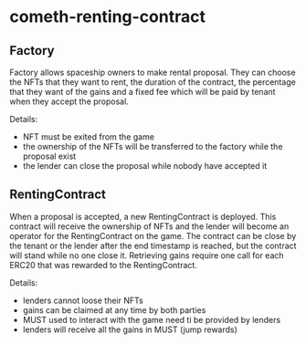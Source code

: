 # cometh-renting-contract

## Factory

Factory allows spaceship owners to make rental proposal. They can choose the NFTs that they want to rent, the duration of the contract, the percentage that they want of the gains and a fixed fee which will be paid by tenant when they accept the proposal.

Details:
 - NFT must be exited from the game
 - the ownership of the NFTs will be transferred to the factory while the proposal exist
 - the lender can close the proposal while nobody have accepted it

## RentingContract

When a proposal is accepted, a new RentingContract is deployed. This contract will receive the ownership of NFTs and the lender will become an operator for the RentingContract on the game. The contract can be close by the tenant or the lender after the end timestamp is reached, but the contract will stand while no one close it. Retrieving gains require one call for each ERC20 that was rewarded to the RentingContract.

Details:
 - lenders cannot loose their NFTs
 - gains can be claimed at any time by both parties
 - MUST used to interact with the game need ti be provided by lenders
 - lenders will receive all the gains in MUST (jump rewards)
